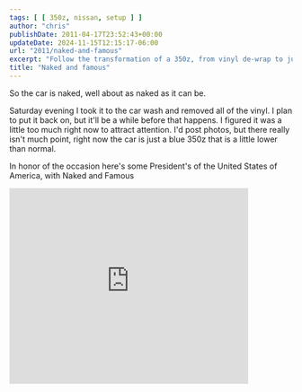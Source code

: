 ```yaml
---
tags: [ [ 350z, nissan, setup ] ]
author: "chris"
publishDate: 2011-04-17T23:52:43+00:00
updateDate: 2024-11-15T12:15:17-06:00
url: "2011/naked-and-famous"
excerpt: "Follow the transformation of a 350z, from vinyl de-wrap to just a regular blue car. Join the journey while it temporarily stays 'naked'."
title: "Naked and famous"
---
```


So the car is naked, well about as naked as it can be.

Saturday evening I took it to the car wash and removed all of the vinyl. I plan to put it back on, but it'll be a while before that happens. I figured it was a little too much right now to attract attention. I'd post photos, but there really isn't much point, right now the car is just a blue 350z that is a little lower than normal.

<p>In honor of the occasion here's some President's of the United States of America, with Naked and Famous</p> <iframe title="YouTube video player" height="349" src="https://www.youtube.com/embed/GHPkLuVBQ1Y?rel=0&amp;hd=1" frameborder="0" width="425" allowfullscreen="allowfullscreen"></iframe>
